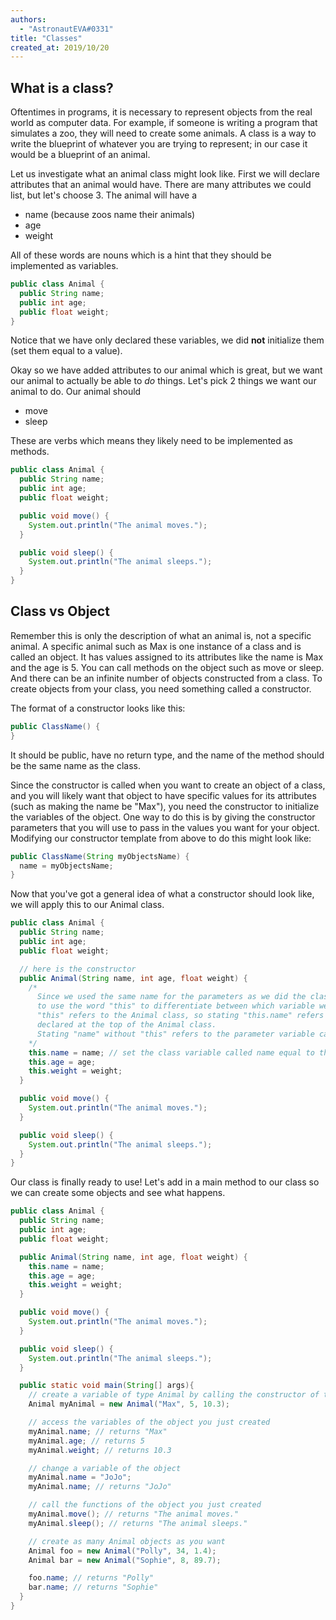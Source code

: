 ```yaml
---
authors:
  - "AstronautEVA#0331"
title: "Classes"
created_at: 2019/10/20
---
```


## What is a class?

Oftentimes in programs, it is necessary to represent objects from the real world as computer data.
For example, if someone is writing a program that simulates a zoo, they will need to create some animals.
A class is a way to write the blueprint of whatever you are trying to represent; in our case it would be a blueprint of an animal.

Let us investigate what an animal class might look like.
First we will declare attributes that an animal would have. There are many attributes we could list, but let's choose 3.
The animal will have a

- name (because zoos name their animals)
- age
- weight

All of these words are nouns which is a hint that they should be implemented as variables.

```java
public class Animal {
  public String name;
  public int age;
  public float weight;
}
```

Notice that we have only declared these variables, we did **not** initialize them (set them equal to a value).

Okay so we have added attributes to our animal which is great, but we want our animal to actually be able to _do_ things. Let's pick 2
things we want our animal to do.
Our animal should

- move
- sleep

These are verbs which means they likely need to be implemented as methods.

```java
public class Animal {
  public String name;
  public int age;
  public float weight;

  public void move() {
    System.out.println("The animal moves.");
  }

  public void sleep() {
    System.out.println("The animal sleeps.");
  }
}
```

## Class vs Object

Remember this is only the description of what an animal is, not a specific animal. A specific animal such as Max is one instance of a class and is called an object. It has values assigned to its attributes like the name is Max and the age is 5. You can call methods on the object such as move or sleep. And there can be an infinite number of objects constructed from a class. To create objects from your class, you need something called a constructor.

The format of a constructor looks like this:

```java
public ClassName() {
}
```

It should be public, have no return type, and the name of the method should be the same name as the class.

Since the constructor is called when you want to create an object of a class, and you will likely want that object to have specific values for its attributes (such as making the name be "Max"), you need the constructor to initialize the variables of the object. One way to do this is by giving the constructor parameters that you will use to pass in the values you want for your object.
Modifying our constructor template from above to do this might look like:

```java
public ClassName(String myObjectsName) {
  name = myObjectsName;
}
```

Now that you've got a general idea of what a constructor should look like, we will apply this to our Animal class.

```java
public class Animal {
  public String name;
  public int age;
  public float weight;

  // here is the constructor
  public Animal(String name, int age, float weight) {
    /*
      Since we used the same name for the parameters as we did the class variables, we have
      to use the word "this" to differentiate between which variable we are talking about.
      "this" refers to the Animal class, so stating "this.name" refers to the name variable
      declared at the top of the Animal class.
      Stating "name" without "this" refers to the parameter variable called name.
    */
    this.name = name; // set the class variable called name equal to the value of the parameter called name
    this.age = age;
    this.weight = weight;
  }

  public void move() {
    System.out.println("The animal moves.");
  }

  public void sleep() {
    System.out.println("The animal sleeps.");
  }
}
```

Our class is finally ready to use! Let's add in a main method to our class so we can create some objects and see what happens.

```java
public class Animal {
  public String name;
  public int age;
  public float weight;

  public Animal(String name, int age, float weight) {
    this.name = name;
    this.age = age;
    this.weight = weight;
  }

  public void move() {
    System.out.println("The animal moves.");
  }

  public void sleep() {
    System.out.println("The animal sleeps.");
  }

  public static void main(String[] args){
    // create a variable of type Animal by calling the constructor of the Animal class
    Animal myAnimal = new Animal("Max", 5, 10.3);

    // access the variables of the object you just created
    myAnimal.name; // returns "Max"
    myAnimal.age; // returns 5
    myAnimal.weight; // returns 10.3

    // change a variable of the object
    myAnimal.name = "JoJo";
    myAnimal.name; // returns "JoJo"

    // call the functions of the object you just created
    myAnimal.move(); // returns "The animal moves."
    myAnimal.sleep(); // returns "The animal sleeps."

    // create as many Animal objects as you want
    Animal foo = new Animal("Polly", 34, 1.4);
    Animal bar = new Animal("Sophie", 8, 89.7);

    foo.name; // returns "Polly"
    bar.name; // returns "Sophie"
  }
}
```
